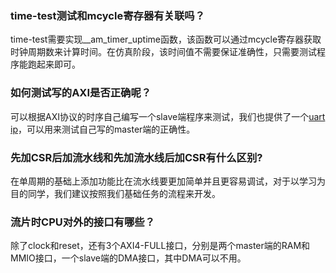 ### time-test测试和mcycle寄存器有关联吗？

time-test需要实现__am_timer_uptime函数，该函数可以通过mcycle寄存器获取时钟周期数来计算时间。在仿真阶段，该时间值不需要保证准确性，只需要测试程序能跑起来即可。

### 如何测试写的AXI是否正确呢？

可以根据AXI协议的时序自己编写一个slave端程序来测试，我们也提供了一个[uart ip](https://github.com/OSCPU/peripheral/tree/uart-axi/uart)，可以用来测试自己写的master端的正确性。

### 先加CSR后加流水线和先加流水线后加CSR有什么区别?

在单周期的基础上添加功能比在流水线要更加简单并且更容易调试，对于以学习为目的同学，我们建议按照我们基础任务的流程来开发。

### 流片时CPU对外的接口有哪些？

除了clock和reset，还有3个AXI4-FULL接口，分别是两个master端的RAM和MMIO接口，一个slave端的DMA接口，其中DMA可以不用。
